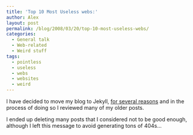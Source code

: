 ```yaml
---
title: 'Top 10 Most Useless webs:'
author: Alex
layout: post
permalink: /blog/2008/03/20/top-10-most-useless-webs/
categories:
  - General talk
  - Web-related
  - Weird stuff
tags:
  - pointless
  - useless
  - webs
  - websites
  - weird
---
```

 

I have decided to move my blog to Jekyll, [for several reasons](http://carlboettiger.info/2012/05/01/Jekyll-vs-Wordpress.html) and in the process of doing so I reviewed many of my older posts.

I ended up deleting many posts that I considered not to be good enough, although I left this message to avoid generating tons of 404s... 